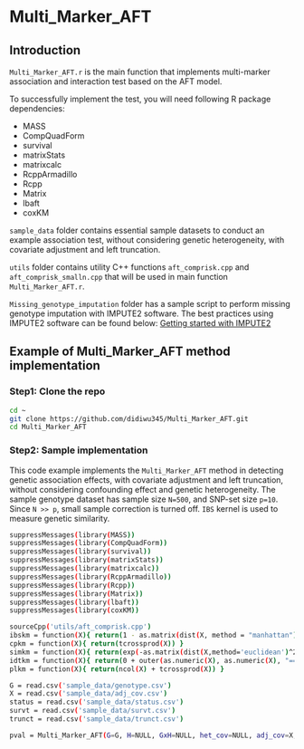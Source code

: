 # Multi_Marker_AFT

## Introduction
`Multi_Marker_AFT.r` is the main function that implements multi-marker association and interaction test based on the AFT model.

To successfully implement the test, you will need following R package dependencies:
* MASS
* CompQuadForm
* survival
* matrixStats
* matrixcalc
* RcppArmadillo
* Rcpp
* Matrix
* lbaft
* coxKM

`sample_data` folder contains essential sample datasets to conduct an example association test, without considering genetic heterogeneity, with covariate adjustment and left truncation.

`utils` folder contains utility C++ functions `aft_comprisk.cpp` and `aft_comprisk_smalln.cpp` that will be used in main function `Multi_Marker_AFT.r`.

`Missing_genotype_imputation` folder has a sample script to perform missing genotype imputation with IMPUTE2 software. The best practices using IMPUTE2 software can be found below:
[Getting started with IMPUTE2](https://mathgen.stats.ox.ac.uk/impute/impute_v2.html#getting_started)

## Example of Multi_Marker_AFT method implementation
### Step1: Clone the repo
```bash
cd ~
git clone https://github.com/didiwu345/Multi_Marker_AFT.git
cd Multi_Marker_AFT
```

### Step2: Sample implementation
This code example implements the `Multi_Marker_AFT` method in detecting genetic association effects, with covariate adjustment and left truncation, without considering confounding effect and genetic heterogeneity. 
The sample genotype dataset has sample size `N=500`, and SNP-set size `p=10`. Since `N >> p`, small sample correction is turned off. `IBS` kernel is used to measure genetic similarity.

```bash
suppressMessages(library(MASS))
suppressMessages(library(CompQuadForm))
suppressMessages(library(survival))
suppressMessages(library(matrixStats))
suppressMessages(library(matrixcalc))
suppressMessages(library(RcppArmadillo))
suppressMessages(library(Rcpp))
suppressMessages(library(Matrix))
suppressMessages(library(lbaft))
suppressMessages(library(coxKM))

sourceCpp('utils/aft_comprisk.cpp')
ibskm = function(X){ return(1 - as.matrix(dist(X, method = "manhattan"))/(2*ncol(X))) }  ### IBS kenrel: Input genotype matrix
cpkm = function(X){ return(tcrossprod(X)) }                                              ### Cross-product kernel: Input genotype matrix
simkm = function(X){ return(exp(-as.matrix(dist(X,method='euclidean')^2)/ncol(X))) }     ### Gaussian kernel: Input covariate matrix
idtkm = function(X){ return(0 + outer(as.numeric(X), as.numeric(X), "==")) }             ### For 1-column vector
plkm = function(X){ return(ncol(X) + tcrossprod(X)) }                                    ### Product linear kernel

G = read.csv('sample_data/genotype.csv')
X = read.csv('sample_data/adj_cov.csv')
status = read.csv('sample_data/status.csv')
survt = read.csv('sample_data/survt.csv')
trunct = read.csv('sample_data/trunct.csv')

pval = Multi_Marker_AFT(G=G, H=NULL, GxH=NULL, het_cov=NULL, adj_cov=X, kernel_G='ibs', kernel_H=NULL, kernel_het=NULL, smalln_ind='no_smalln_adj', trunct=trunct, survt=survt, status=status, BB=500)
```

